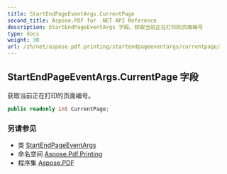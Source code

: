 ```yaml
---
title: StartEndPageEventArgs.CurrentPage
second_title: Aspose.PDF for .NET API Reference
description: StartEndPageEventArgs 字段。获取当前正在打印的页面编号
type: docs
weight: 30
url: /zh/net/aspose.pdf.printing/startendpageeventargs/currentpage/
---
```

## StartEndPageEventArgs.CurrentPage 字段

获取当前正在打印的页面编号。

```csharp
public readonly int CurrentPage;
```

### 另请参见

* 类 [StartEndPageEventArgs](../)
* 命名空间 [Aspose.Pdf.Printing](../../../aspose.pdf.printing/)
* 程序集 [Aspose.PDF](../../../)